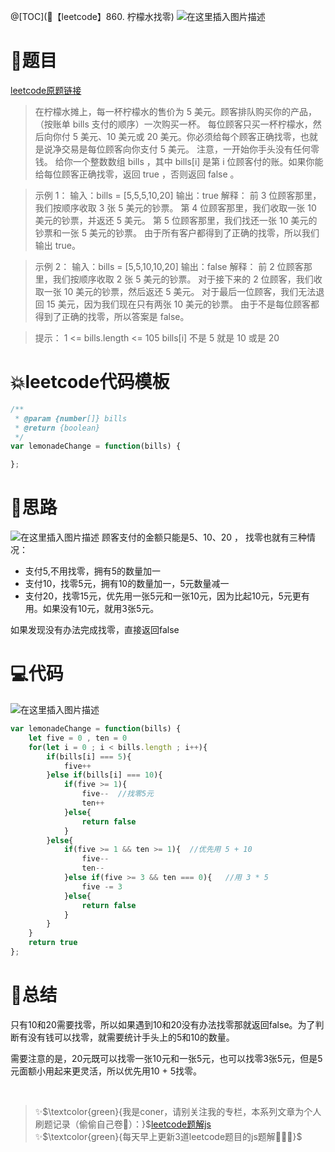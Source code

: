 @[TOC](🚅【leetcode】860. 柠檬水找零)
![在这里插入图片描述](https://img-blog.csdnimg.cn/7bd3cd5ef8154d7da99e5cd9badf12f4.png#pic_center)

# 🚀题目
[leetcode原题链接](https://leetcode-cn.com/problems/lemonade-change/)
> 在柠檬水摊上，每一杯柠檬水的售价为 5 美元。顾客排队购买你的产品，（按账单 bills 支付的顺序）一次购买一杯。
> 每位顾客只买一杯柠檬水，然后向你付 5 美元、10 美元或 20 美元。你必须给每个顾客正确找零，也就是说净交易是每位顾客向你支付 5 美元。
> 注意，一开始你手头没有任何零钱。
> 给你一个整数数组 bills ，其中 bills[i] 是第 i 位顾客付的账。如果你能给每位顾客正确找零，返回 true ，否则返回 false 。

 

>示例 1：
>输入：bills = [5,5,5,10,20]
>输出：true
>解释：
>前 3 位顾客那里，我们按顺序收取 3 张 5 美元的钞票。
>第 4 位顾客那里，我们收取一张 10 美元的钞票，并返还 5 美元。
>第 5 位顾客那里，我们找还一张 10 美元的钞票和一张 5 美元的钞票。
>由于所有客户都得到了正确的找零，所以我们输出 true。

>示例 2：
>输入：bills = [5,5,10,10,20]
>输出：false
>解释：
>前 2 位顾客那里，我们按顺序收取 2 张 5 美元的钞票。
>对于接下来的 2 位顾客，我们收取一张 10 美元的钞票，然后返还 5 美元。
>对于最后一位顾客，我们无法退回 15 美元，因为我们现在只有两张 10 美元的钞票。
>由于不是每位顾客都得到了正确的找零，所以答案是 false。


>提示：
>1 <= bills.length <= 105
>bills[i] 不是 5 就是 10 或是 20 

# 💥leetcode代码模板

```javascript
/**
 * @param {number[]} bills
 * @return {boolean}
 */
var lemonadeChange = function(bills) {

};
```

# 🚀思路
![在这里插入图片描述](https://img-blog.csdnimg.cn/470f6b9e77f74bc390c692ed5c64bdeb.gif#pic_center)
顾客支付的金额只能是5、10、20 ， 找零也就有三种情况：
- 支付5,不用找零，拥有5的数量加一
- 支付10，找零5元，拥有10的数量加一，5元数量减一
- 支付20，找零15元，优先用一张5元和一张10元，因为比起10元，5元更有用。如果没有10元，就用3张5元。

如果发现没有办法完成找零，直接返回false

# 💻代码
![在这里插入图片描述](https://img-blog.csdnimg.cn/50b64835a43344369939c44437475cc5.png?x-oss-process=image/watermark,type_d3F5LXplbmhlaQ,shadow_50,text_Q1NETiBA5YmN56uvY29ybmVy,size_8,color_FFFFFF,t_70,g_se,x_16#pic_center)


```js
var lemonadeChange = function(bills) {
    let five = 0 , ten = 0
    for(let i = 0 ; i < bills.length ; i++){
        if(bills[i] === 5){
            five++
        }else if(bills[i] === 10){
            if(five >= 1){
                five--	//找零5元
                ten++
            }else{
                return false
            }
        }else{
            if(five >= 1 && ten >= 1){	//优先用 5 + 10
                five--
                ten--
            }else if(five >= 3 && ten === 0){	//用 3 * 5
                five -= 3
            }else{
                return false
            }
        }
    }
    return true
};
```


# 🍪总结
只有10和20需要找零，所以如果遇到10和20没有办法找零那就返回false。为了判断有没有钱可以找零，就需要统计手头上的5和10的数量。

需要注意的是，20元既可以找零一张10元和一张5元，也可以找零3张5元，但是5元面额小用起来更灵活，所以优先用10 + 5找零。


<br/>

> ✨$\textcolor{green}{我是coner，请别关注我的专栏，本系列文章为个人刷题记录（偷偷自己卷🤤）：}$[leetcode题解js](https://blog.csdn.net/laplacepoisson/category_11759331.html?spm=1001.2014.3001.5482)<br/>
> ✨$\textcolor{green}{每天早上更新3道leetcode题目的js题解🚀🚀🚀}$<br/>
